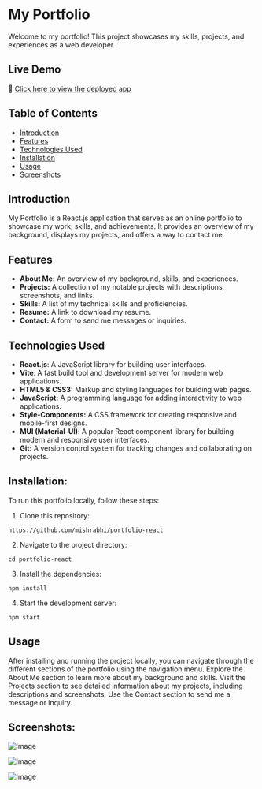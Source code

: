 # My Portfolio

Welcome to my portfolio! This project showcases my skills, projects, and experiences as a web developer.

## Live Demo

🔗 [Click here to view the deployed app](https://portfolio-app-psi-vert.vercel.app/)

## Table of Contents

- [Introduction](#introduction)
- [Features](#features)
- [Technologies Used](#technogies-used)
- [Installation](#installation)
- [Usage](#usage)
- [Screenshots](#screenshots)

## Introduction

My Portfolio is a React.js application that serves as an online portfolio to showcase my work, skills, and achievements. It provides an overview of my background, displays my projects, and offers a way to contact me.

## Features

- **About Me:** An overview of my background, skills, and experiences.
- **Projects:** A collection of my notable projects with descriptions, screenshots, and links.
- **Skills:** A list of my technical skills and proficiencies.
- **Resume:** A link to download my resume.
- **Contact:** A form to send me messages or inquiries.

## Technologies Used

- **React.js**: A JavaScript library for building user interfaces.
- **Vite**: A fast build tool and development server for modern web applications.
- **HTML5 & CSS3:** Markup and styling languages for building web pages.
- **JavaScript:** A programming language for adding interactivity to web applications.
- **Style-Components:** A CSS framework for creating responsive and mobile-first designs.
- **MUI (Material-UI)**: A popular React component library for building modern and responsive user interfaces.
- **Git:** A version control system for tracking changes and collaborating on projects.

## Installation:

To run this portfolio locally, follow these steps:

1. Clone this repository:

```
https://github.com/mishrabhi/portfolio-react
```

2. Navigate to the project directory:

```
cd portfolio-react
```

3. Install the dependencies:

```
npm install
```

4.  Start the development server:

```
npm start
```

## Usage

After installing and running the project locally, you can navigate through the different sections of the portfolio using the navigation menu. Explore the About Me section to learn more about my background and skills. Visit the Projects section to see detailed information about my projects, including descriptions and screenshots. Use the Contact section to send me a message or inquiry.

## Screenshots:

![Image](https://github.com/user-attachments/assets/a5c79937-4403-4a0f-a47a-2361710c25e5)

![Image](https://github.com/user-attachments/assets/84e02262-b0d9-4c0f-baf7-54e99d404d25)

![Image](https://github.com/user-attachments/assets/024cd485-7fa6-419e-a8d9-365fd55378b5)
